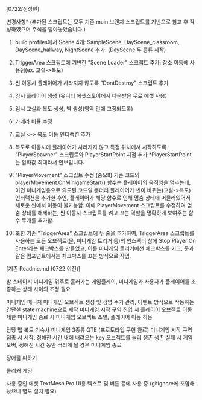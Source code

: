 [0722/진성민] 

변경사항* (추가된 스크립트는 모두 기존 main 브랜치 스크립트를 기반으로 참고 후 작성하였으며 주석을 달아놓았습니다.)

1. build profiles에서 Scene 4개: SampleScene, DayScene_classroom, DayScene_hallway, NightScene 추가. (DayScene 두 종류 제작)

2. TriggerArea 스크립트에 기반한 "Scene Loader" 스크립트 추가: 장소 이동에 사용됨(ex. 교실->복도)

3. 씬 이동시 플레이어가 사라지지 않도록 "DontDestroy" 스크립트 추가

4. 임시 플레이어 생성 (유니티 에셋스토어에서 다운받은 무료 에셋 사용)

5. 임시 교실과 복도 생성, 벽 생성(영역 안에 고정되도록)

6. 카메라 비율 수정

7. 교실 <-> 복도 이동 인터랙션 추가

8. 복도로 이동시에 플레이어가 사라지지 않고 특정 위치에서 시작하도록 "PlayerSpawner" 스크립트와 PlayerStartPoint 지점 추가
*PlayerStartPoint 는 알파값 최대라서 안보입니다. 

9. "PlayerMovement" 스크립트 수정 (중요!!) 기존 코드의 playerMovement.OnMinigameStart() 함수는 플레이어의 움직임을 멈추는데,
이건 미니게임용으로 의도된 코드일 뿐더러 플레이어가 씬이 바뀌는(교실->복도) 인터랙션을 추가한 후엔, 플레이어가 해당 함수로 인해 
멈춤 상태에 머물러있어서 새로운 씬에서 이동이 불가능함. 이에 PlayerMovement 스크립트를 수정하여 멈춤 상태를 해제하는, 
씬 이동시 스크립트를 켜고 끄는 역할을 명확하게 보여주는 함수 두개를 추가함.

10. 또한 기존 "TriggerArea" 스크립트에 두 줄을 추가하여, TriggerArea 스크립트를 사용하는 모든 오브젝트(문, 미니게임 트리거 등)의 인스펙터 
창에 Stop Player On Enter라는 체크박스를 만들었고, 이를 미니게임 트리거에선 체크박스를 키고, 문과 같은 컴포넌트에서는 체크박스를 끄는
방식으로 작업.


[기존 Readme.md (0722 이전)]

밤 스테이지
미니게임 위주로 흘러가는 게임플레이, 미니게임과 사용자가 플레이어를 조종하는 상태 사이의 조정 필요

미니게임 매니저
미니게임 오브젝트 생성 및 생명 주기 관리, 이벤트 방식으로 작동하는 간단한 state machine으로 제작
미니게임 시작 구역 진입 시 플레이어 오브젝트 이동 제한
미니게임 종료 시 미니게임 오브젝트 소멸, 플레이어 이동 허용

담당 맵
복도
기숙사
미니게임 3종류
QTE (프로토타입 구현 완료)
미니게임 시작 구역 접촉 시 시작, 정해진 시간 내에 내려오는 key 오브젝트를 눌러 생존
생존 실패 시 게임 오버, 정해진 시간 동안 버티게 될 경우 미니게임 종료

장애물 피하기

클리커 게임

사용 중인 에셋
TextMesh Pro
UI용 텍스트 및 버튼 등에 사용 중 (gitignore에 포함해놨으니 별도 설치 필요)